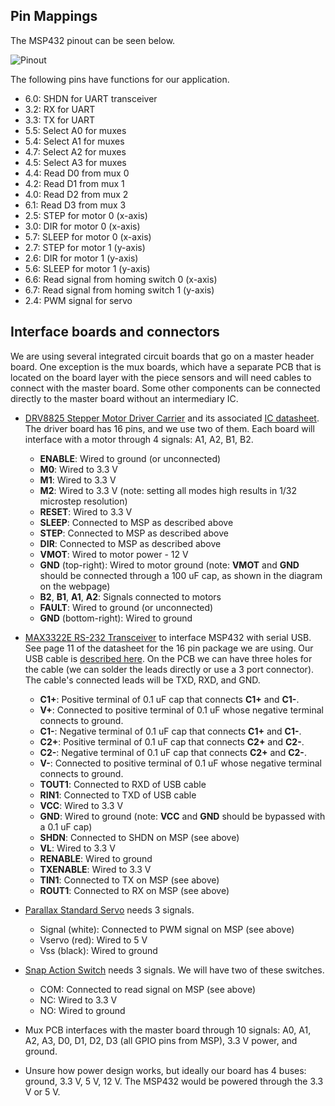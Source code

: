 ## Pin Mappings

The MSP432 pinout can be seen below.

![Pinout](http://energia.nu/wordpress/wp-content/uploads/2015/03/2016-06-09-LaunchPads-MSP432-2.0-%E2%80%94-Pins-Maps.jpg)

The following pins have functions for our application.

* 6.0: SHDN for UART transceiver
* 3.2: RX for UART
* 3.3: TX for UART
* 5.5: Select A0 for muxes
* 5.4: Select A1 for muxes
* 4.7: Select A2 for muxes
* 4.5: Select A3 for muxes
* 4.4: Read D0 from mux 0
* 4.2: Read D1 from mux 1
* 4.0: Read D2 from mux 2
* 6.1: Read D3 from mux 3
* 2.5: STEP for motor 0 (x-axis)
* 3.0: DIR for motor 0 (x-axis)
* 5.7: SLEEP for motor 0 (x-axis)
* 2.7: STEP for motor 1 (y-axis)
* 2.6: DIR for motor 1 (y-axis)
* 5.6: SLEEP for motor 1 (y-axis)
* 6.6: Read signal from homing switch 0 (x-axis)
* 6.7: Read signal from homing switch 1 (y-axis)
* 2.4: PWM signal for servo

## Interface boards and connectors

We are using several integrated circuit boards that go on a master header board. One exception is the mux boards, which have a separate PCB that is located on the board layer with the piece sensors and will need cables to connect with the master board. Some other components can be connected directly to the master board without an intermediary IC.

* [DRV8825 Stepper Motor Driver Carrier](https://www.pololu.com/product/2133) and its associated [IC datasheet](https://www.pololu.com/file/download/drv8825.pdf?file_id=0J590). The driver board has 16 pins, and we use two of them. Each board will interface with a motor through 4 signals: A1, A2, B1, B2.
  * __ENABLE__: Wired to ground (or unconnected)
  * __M0__: Wired to 3.3 V
  * __M1__: Wired to 3.3 V
  * __M2__: Wired to 3.3 V (note: setting all modes high results in 1/32 microstep resolution)
  * __RESET__: Wired to 3.3 V
  * __SLEEP__: Connected to MSP as described above
  * __STEP__: Connected to MSP as described above
  * __DIR__: Connected to MSP as described above
  * __VMOT__: Wired to motor power - 12 V
  * __GND__ (top-right): Wired to motor ground (note: __VMOT__ and __GND__ should be connected through a 100 uF cap, as shown in the diagram on the webpage)
  * __B2__, __B1__, __A1__, __A2__: Signals connected to motors
  * __FAULT__: Wired to ground (or unconnected)
  * __GND__ (bottom-right): Wired to ground

* [MAX3322E RS-232 Transceiver](https://datasheets.maximintegrated.com/en/ds/MAX3322E-MAX3323E.pdf) to interface MSP432 with serial USB. See page 11 of the datasheet for the 16 pin package we are using. Our USB cable is [described here](http://www.ftdichip.com/Support/Documents/DataSheets/Cables/DS_USB_RS232_CABLES.pdf). On the PCB we can have three holes for the cable (we can solder the leads directly or use a 3 port connector). The cable's connected leads will be TXD, RXD, and GND.
  * __C1+__: Positive terminal of 0.1 uF cap that connects __C1+__ and __C1-__.
  * __V+__: Connected to positive terminal of 0.1 uF whose negative terminal connects to ground.
  * __C1-__: Negative terminal of 0.1 uF cap that connects __C1+__ and __C1-__.
  * __C2+__: Positive terminal of 0.1 uF cap that connects __C2+__ and __C2-__.
  * __C2-__: Negative terminal of 0.1 uF cap that connects __C2+__ and __C2-__.
  * __V-__: Connected to positive terminal of 0.1 uF whose negative terminal connects to ground.
  * __TOUT1__: Connected to RXD of USB cable
  * __RIN1__: Connected to TXD of USB cable
  * __VCC__: Wired to 3.3 V
  * __GND__: Wired to ground (note: __VCC__ and __GND__ should be bypassed with a 0.1 uF cap)
  * __SHDN__: Connected to SHDN on MSP (see above)
  * __VL__: Wired to 3.3 V
  * __RENABLE__: Wired to ground
  * __TXENABLE__: Wired to 3.3 V
  * __TIN1__: Connected to TX on MSP (see above)
  * __ROUT1__: Connected to RX on MSP (see above)

* [Parallax Standard Servo](https://www.parallax.com/sites/default/files/downloads/900-00005-Standard-Servo-Product-Documentation-v2.2.pdf) needs 3 signals.
  * Signal (white): Connected to PWM signal on MSP (see above)
  * Vservo (red): Wired to 5 V
  * Vss (black): Wired to ground

* [Snap Action Switch](https://www.components.omron.com/components/web/PDFLIB.nsf/0/FE0F8E8EEB5D725485257201007DD573/$file/V_1110.pdf) needs 3 signals. We will have two of these switches.
  * COM: Connected to read signal on MSP (see above)
  * NC: Wired to 3.3 V
  * NO: Wired to ground

* Mux PCB interfaces with the master board through 10 signals: A0, A1, A2, A3, D0, D1, D2, D3 (all GPIO pins from MSP), 3.3 V power, and ground.

* Unsure how power design works, but ideally our board has 4 buses: ground, 3.3 V, 5 V, 12 V. The MSP432 would be powered through the 3.3 V or 5 V.
